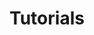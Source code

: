 ---
title: Tutorials
description: Learn the basic concepts of Pachyderm in this glossary.
author:
tags:
categories:
series:
date:
weight: 3
---